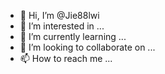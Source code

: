 - 👋 Hi, I’m @Jie88lwi
- 👀 I’m interested in ...
- 🌱 I’m currently learning ...
- 💞️ I’m looking to collaborate on ...
- 📫 How to reach me ...

<!---
Jie88lwi/Jie88lwi is a ✨ special ✨ repository because its `README.md` (this file) appears on your GitHub profile.
You can click the Preview link to take a look at your changes.
--->
